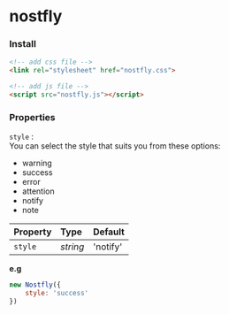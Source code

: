 # nostfly

### Install
```html
<!-- add css file -->
<link rel="stylesheet" href="nostfly.css">

<!-- add js file -->
<script src="nostfly.js"></script>
```

### Properties 
``style`` :<br>
You can select the style that suits you from these options:
- warning
- success
- error
- attention
- notify
- note

**Property** | **Type** | **Default**
:--- | :--- | :---
``style`` | _string_ | 'notify'

**e.g**
```javascript
new Nostfly({
    style: 'success'
})
```
